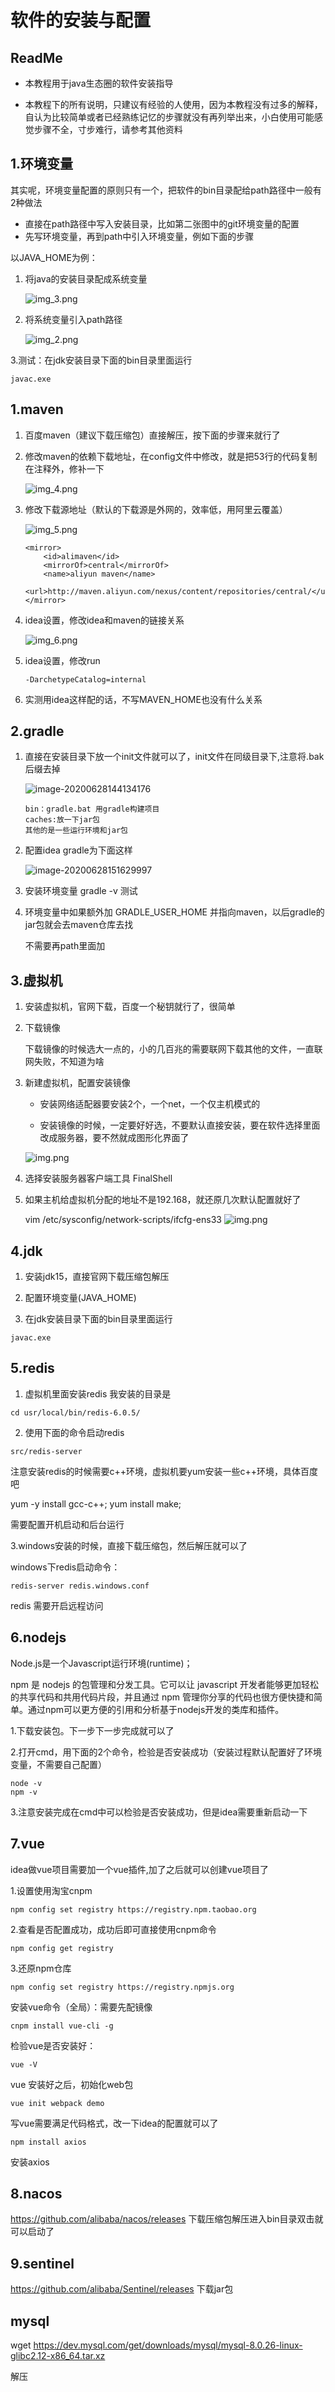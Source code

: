 # 软件的安装与配置

## ReadMe

- 本教程用于java生态圈的软件安装指导

- 本教程下的所有说明，只建议有经验的人使用，因为本教程没有过多的解释，自认为比较简单或者已经熟练记忆的步骤就没有再列举出来，小白使用可能感觉步骤不全，寸步难行，请参考其他资料
 

## 1.环境变量

其实呢，环境变量配置的原则只有一个，把软件的bin目录配给path路径中一般有2种做法

- 直接在path路径中写入安装目录，比如第二张图中的git环境变量的配置
- 先写环境变量，再到path中引入环境变量，例如下面的步骤

以JAVA_HOME为例：

1. 将java的安装目录配成系统变量
   
   ![img_3.png](software安装与配置/img_3.png)
   
2. 将系统变量引入path路径

   ![img_2.png](software安装与配置/img_2.png)

3.测试：在jdk安装目录下面的bin目录里面运行

```
javac.exe
```

## 1.maven

1. 百度maven（建议下载压缩包）直接解压，按下面的步骤来就行了

2. 修改maven的依赖下载地址，在config文件中修改，就是把53行的代码复制在注释外，修补一下

   ![img_4.png](software安装与配置/img_4.png)
   
3. 修改下载源地址（默认的下载源是外网的，效率低，用阿里云覆盖）

   ![img_5.png](software安装与配置/img_5.png)
   
   ```
   <mirror>
       <id>alimaven</id>
       <mirrorOf>central</mirrorOf>
       <name>aliyun maven</name>
       <url>http://maven.aliyun.com/nexus/content/repositories/central/</url>
   </mirror>
   ```

5. idea设置，修改idea和maven的链接关系

   ![img_6.png](software安装与配置/img_6.png)

5. idea设置，修改run

   ```
   -DarchetypeCatalog=internal
   ```

6. 实测用idea这样配的话，不写MAVEN_HOME也没有什么关系

## 2.gradle

1. 直接在安装目录下放一个init文件就可以了，init文件在同级目录下,注意将.bak后缀去掉

   ![image-20200628144134176](C:\Users\Administrator\AppData\Roaming\Typora\typora-user-images\image-20200628144134176.png)

   ```
   bin：gradle.bat 用gradle构建项目
   caches:放一下jar包
   其他的是一些运行环境和jar包
   ```

2. 配置idea gradle为下面这样

   ![image-20200628151629997](C:\Users\Administrator\AppData\Roaming\Typora\typora-user-images\image-20200628151629997.png)

3. 安装环境变量 gradle -v 测试

4. 环境变量中如果额外加 GRADLE_USER_HOME 并指向maven，以后gradle的jar包就会去maven仓库去找

   不需要再path里面加

## 3.虚拟机

1. 安装虚拟机，官网下载，百度一个秘钥就行了，很简单

2. 下载镜像

   下载镜像的时候选大一点的，小的几百兆的需要联网下载其他的文件，一直联网失败，不知道为啥

3. 新建虚拟机，配置安装镜像

   - 安装网络适配器要安装2个，一个net，一个仅主机模式的

   - 安装镜像的时候，一定要好好选，不要默认直接安装，要在软件选择里面改成服务器，要不然就成图形化界面了

   ![img.png](software安装与配置/imgxnj.png)

4. 选择安装服务器客户端工具 FinalShell

5. 如果主机给虚拟机分配的地址不是192.168，就还原几次默认配置就好了

   vim /etc/sysconfig/network-scripts/ifcfg-ens33
 ![img.png](software安装与配置/imgwangluo.png)

## 4.jdk

1. 安装jdk15，直接官网下载压缩包解压

2. 配置环境变量(JAVA_HOME)

3. 在jdk安装目录下面的bin目录里面运行

```
javac.exe
```

## 5.redis

1. 虚拟机里面安装redis 我安装的目录是
```
cd usr/local/bin/redis-6.0.5/
```

2. 使用下面的命令启动redis

```
src/redis-server
```

注意安装redis的时候需要c++环境，虚拟机要yum安装一些c++环境，具体百度吧

yum -y install gcc-c++; yum install make;

需要配置开机启动和后台运行

3.windows安装的时候，直接下载压缩包，然后解压就可以了

windows下redis启动命令：

```
redis-server redis.windows.conf
```

redis 需要开启远程访问
## 6.nodejs

Node.js是一个Javascript运行环境(runtime)；

npm 是 nodejs 的包管理和分发工具。它可以让 javascript 开发者能够更加轻松的共享代码和共用代码片段，并且通过 npm 管理你分享的代码也很方便快捷和简单。通过npm可以更方便的引用和分析基于nodejs开发的类库和插件。

1.下载安装包。下一步下一步完成就可以了

2.打开cmd，用下面的2个命令，检验是否安装成功（安装过程默认配置好了环境变量，不需要自己配置）

```
node -v
npm -v
```
3.注意安装完成在cmd中可以检验是否安装成功，但是idea需要重新启动一下

## 7.vue

idea做vue项目需要加一个vue插件,加了之后就可以创建vue项目了

1.设置使用淘宝cnpm

```
npm config set registry https://registry.npm.taobao.org
```
2.查看是否配置成功，成功后即可直接使用cnpm命令
```
npm config get registry
```
3.还原npm仓库
```
npm config set registry https://registry.npmjs.org
```

安装vue命令（全局）：需要先配镜像
```
cnpm install vue-cli -g
```
检验vue是否安装好：
```
vue -V
```
vue 安装好之后，初始化web包
```
vue init webpack demo
```
写vue需要满足代码格式，改一下idea的配置就可以了
```
npm install axios
```
安装axios

## 8.nacos

https://github.com/alibaba/nacos/releases 下载压缩包解压进入bin目录双击就可以启动了

## 9.sentinel

https://github.com/alibaba/Sentinel/releases 下载jar包


## mysql 

wget https://dev.mysql.com/get/downloads/mysql/mysql-8.0.26-linux-glibc2.12-x86_64.tar.xz

解压




